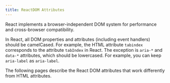 ```yaml
---
title: ReactDOM Attributes
---
```


<Intro>

React implements a browser-independent DOM system for performance and cross-browser compatibility.

In React, all DOM properties and attributes (including event handlers) should be camelCased. For example, the HTML attribute `tabindex` corresponds to the attribute `tabIndex` in React. The exception is `aria-*` and `data-*` attributes, which should be lowercased. For example, you can keep `aria-label` as `aria-label`.

The following pages describe the React DOM attributes that work differently from HTML attributes. 

</Intro>